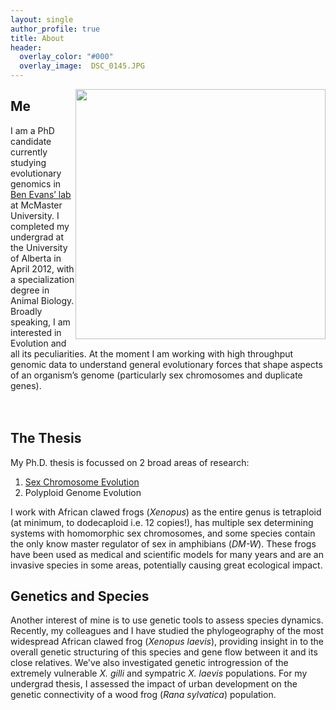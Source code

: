 ```yaml
---
layout: single
author_profile: true
title: About
header:
  overlay_color: "#000"
  overlay_image:  DSC_0145.JPG
---
```


<img src="{{ '/images/moustache.jpg' | prepend: site.baseurl }}" alt="" style="width: 400px; float: right">


## Me

I am a PhD candidate currently studying evolutionary genomics in [Ben Evans’ lab](http://benevanslab.wordpress.com/) at McMaster University. I completed my undergrad at the University of Alberta in April 2012, with a specialization degree in Animal Biology. Broadly speaking, I am interested in Evolution and all its peculiarities. At the moment I am working with high throughput genomic data to understand general evolutionary forces that shape aspects of an organism’s genome (particularly sex chromosomes and duplicate genes).
<br>
<br>
<br>

## The Thesis
My Ph.D. thesis is focussed on 2 broad areas of research:

1. [Sex Chromosome Evolution](/_pages/sex_chr_project/)
2. Polyploid Genome Evolution

I work with African clawed frogs (*Xenopus*) as the entire genus is tetraploid (at minimum, to dodecaploid i.e. 12 copies!), has multiple sex determining systems with homomorphic sex chromosomes, and some species contain the only know master regulator of sex in amphibians (*DM-W*). These frogs have been used as medical and scientific models for many years and are an invasive species in some areas, potentially causing great ecological impact.


## Genetics and Species

Another interest of mine is to use genetic tools to assess species dynamics. Recently, my colleagues and I have studied the phylogeography of the most widespread African clawed frog (*Xenopus laevis*), providing insight in to the overall genetic structuring of this species and gene flow between it and its close relatives. We've also investigated genetic introgression of the extremely vulnerable *X. gilli* and sympatric *X. laevis* populations. For my undergrad thesis, I assessed the impact of urban development on the genetic connectivity of a wood frog (*Rana sylvatica*) population.
